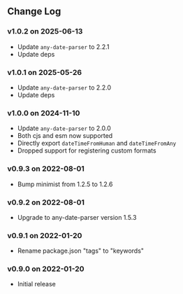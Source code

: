 ## Change Log

### v1.0.2 on 2025-06-13

- Update `any-date-parser` to 2.2.1
- Update deps

### v1.0.1 on 2025-05-26

- Update `any-date-parser` to 2.2.0
- Update deps

### v1.0.0 on 2024-11-10

- Update `any-date-parser` to 2.0.0
- Both cjs and esm now supported
- Directly export `dateTimeFromHuman` and `dateTimeFromAny`
- Dropped support for registering custom formats

### v0.9.3 on 2022-08-01

- Bump minimist from 1.2.5 to 1.2.6

### v0.9.2 on 2022-08-01

- Upgrade to any-date-parser version 1.5.3

### v0.9.1 on 2022-01-20

- Rename package.json "tags" to "keywords"

### v0.9.0 on 2022-01-20

- Initial release
